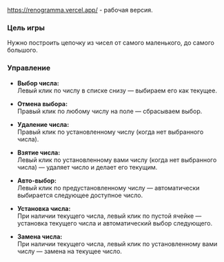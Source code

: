 https://renogramma.vercel.app/ - рабочая версия.

### Цель игры  
Нужно построить цепочку из чисел от самого маленького, до самого большого.

### Управление  

- **Выбор числа:**  
  Левый клик по числу в списке снизу — выбираем его как текущее.  

- **Отмена выбора:**  
  Правый клик по любому числу на поле — сбрасываем выбор.  

- **Удаление числа:**  
  Правый клик по установленному числу (когда нет выбранного числа).  

- **Взятие числа:**  
  Левый клик по установленному вами числу (когда нет выбранного числа) — удаляет число и делает его текущим.  

- **Авто-выбор:**  
  Левый клик по предустановленному числу — автоматически выбирается следующее доступное число.  

- **Установка числа:**  
  При наличии текущего числа, левый клик по пустой ячейке — установка текущего числа и автоматический выбор следующего.  

- **Замена числа:**  
  При наличии текущего числа, левый клик по установленному вами числу — замена на текущее число.  
